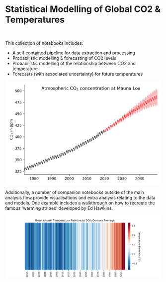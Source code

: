 # Statistical Modelling of Global CO2 & Temperatures

<br>

This collection of notebooks includes:
* A self contained pipeline for data extraction and processing
* Probabilistic modelling & forecasting of CO2 levels 
* Probabilistic modelling of the relationship between CO2 and temperature
* Forecasts (with associated uncertainty) for future temperatures

<p style="text-align:center;"><img src="img/co2_GPR_forecast.png" width=500></img></p>
  
Additionally, a number of companion notebooks outside of the main analysis flow provide visualisations and extra analysis relating to the data and models. One example includes a walkthrough on how to recreate the famous 'warming stripes' developed by Ed Hawkins.

<img src="img/warming_stripes.png"></img>
